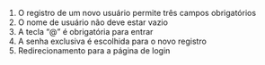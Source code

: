 1. O registro de um novo usuário permite três campos obrigatórios  
2. O nome de usuário não deve estar vazio  
3. A tecla “@” é obrigatória para entrar  
4. A senha exclusiva é escolhida para o novo registro  
5. Redirecionamento para a página de login  

